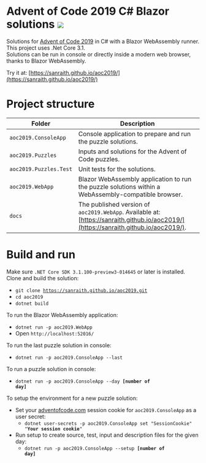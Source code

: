 # Advent of Code 2019 C# Blazor solutions [![](https://github.com/sanraith/aoc2019/workflows/.NET%20Core/badge.svg)](https://github.com/sanraith/aoc2019/actions)
Solutions for [Advent of Code 2019](https://adventofcode.com/2019) in C# with a Blazor WebAssembly runner. This project uses .Net Core 3.1.  
Solutions can be run in console or directly inside a modern web browser, thanks to Blazor WebAssembly.

Try it at: [https://sanraith.github.io/aoc2019/](https://sanraith.github.io/aoc2019/)

# Project structure
| Folder    						| Description
| ---								| ---
| <code>aoc2019.ConsoleApp</code>	| Console application to prepare and run the puzzle solutions.
| <code>aoc2019.Puzzles</code>		| Inputs and solutions for the Advent of Code puzzles.
| <code>aoc2019.Puzzles.Test</code>	| Unit tests for the solutions.
| <code>aoc2019.WebApp</code>		| Blazor WebAssembly application to run the puzzle solutions within a WebAssembly-compatible browser.
| <code>docs</code>					| The published version of <code>aoc2019.WebApp</code>. Available at: [https://sanraith.github.io/aoc2019/](https://sanraith.github.io/aoc2019/).

# Build and run
Make sure <code>.NET Core SDK 3.1.100-preview3-014645</code> or later is installed.  
Clone and build the solution:
- <code>git clone https://sanraith.github.io/aoc2019.git</code>
- <code>cd aoc2019</code>
- <code>dotnet build</code>

To run the Blazor WebAssembly application:
- <code>dotnet run -p aoc2019.WebApp</code>
- Open <code>http://localhost:52016/</code>

To run the last puzzle solution in console:
- <code>dotnet run -p aoc2019.ConsoleApp --last</code>

To run a puzzle solution in console:
- <code>dotnet run -p aoc2019.ConsoleApp --day **[number of day]**</code>

To setup the environment for a new puzzle solution:
- Set your [adventofcode.com]() session cookie for <code>aoc2019.ConsoleApp</code> as a user secret:
    - <code>dotnet user-secrets -p aoc2019.ConsoleApp set "SessionCookie" "**Your session cookie**"</code>
- Run setup to create source, test, input and description files for the given day:
    - <code>dotnet run -p aoc2019.ConsoleApp --setup **[number of day]**</code>
